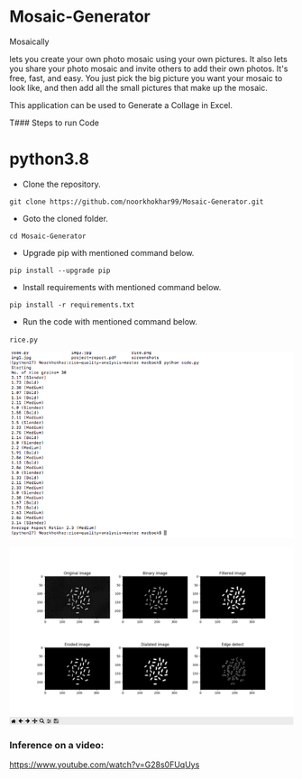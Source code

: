 # Mosaic-Generator
Mosaically

lets you create your own photo mosaic using your own pictures. It also lets you share your photo mosaic and invite others to add their own photos. It's free, fast, and easy. You just pick the big picture you want your mosaic to look like, and then add all the small pictures that make up the mosaic.


This application can be used to Generate a Collage in Excel.

T### Steps to run Code

# python3.8 

- Clone the repository.
```
git clone https://github.com/noorkhokhar99/Mosaic-Generator.git
```
- Goto the cloned folder.
```
cd Mosaic-Generator

```
- Upgrade pip with mentioned command below.
```
pip install --upgrade pip
```
- Install requirements with mentioned command below.
```
pip install -r requirements.txt
```
- Run the code with mentioned command below.

`rice.py`

 


<p align="center">
<img src="https://github.com/noorkhokhar99/rice-quality-analysis/blob/main/screenshots/terminal.png">
</p>


<img src="https://github.com/noorkhokhar99/rice-quality-analysis/blob/main/screenshots/images.png">




### Inference on a video:
https://www.youtube.com/watch?v=G28s0FUqUys
